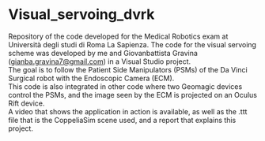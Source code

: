 # Visual_servoing_dvrk
Repository of the code developed for the Medical Robotics exam at Università degli studi di Roma La Sapienza.
The code for the visual servoing scheme was developed by me and Giovanbattista Gravina (gianba.gravina7@gmail.com) in a Visual Studio project.\
The goal is to follow the Patient Side Manipulators (PSMs) of the Da Vinci Surgical robot with the Endoscopic Camera (ECM).\
This code is also integrated in other code where two Geomagic devices control the PSMs, and the image seen by the ECM is projected on an Oculus Rift device.\
A video that shows the application in action is available, as well as the .ttt file that is the CoppeliaSim scene used, and a report that explains this project.

